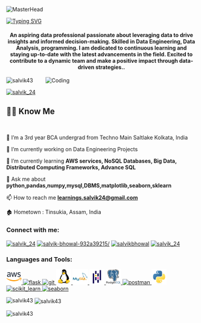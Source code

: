 <!--![MasterHead](https://storage.googleapis.com/gweb-cloudblog-publish/original_images/MLOps_Kloeckner_Hero_Banner_1920x946.gif)-->
![MasterHead](https://github.com/salvik43/salvik43/assets/67736824/c66441b6-ccfb-4b73-9016-ae7db8044ac9)


[![Typing SVG](https://readme-typing-svg.demolab.com?font=Fira+Code&pause=1000&center=true&vCenter=true&width=435&lines=%F0%9F%8E%89Welcome+To+My+Profile%F0%9F%8E%89;Hi+%F0%9F%91%8B%2C+I'm+Salvik+Bhowal;Aspiring+Data+Professional+%F0%9F%91%A8%E2%80%8D%F0%9F%92%BB)](https://git.io/typing-svg)
<h4 align="center">
  
An aspiring data professional passionate about leveraging data to drive insights and informed decision-making. Skilled in **Data Engineering**, **Data Analysis**, **programming**. I am dedicated to continuous learning and staying up-to-date with the latest advancements in the field. Excited to contribute to a dynamic team and make a positive impact through data-driven strategies..</h4>
<img align="right" alt="Coding" width="400" src="https://cdn.dribbble.com/users/1162077/screenshots/3848914/programmer.gif">

<p align="left"> <img src="https://komarev.com/ghpvc/?username=salvik43&label=Profile%20views&color=0e75b6&style=flat" alt="salvik43" /> </p>

<p align="left"> <a href="https://twitter.com/salvik_24" target="blank"><img src="https://img.shields.io/twitter/follow/salvik_24?logo=twitter&style=for-the-badge" alt="salvik_24" /></a> </p>

<h2> 👨‍💻 Know Me </h2><br>

📌 I’m a 3rd year BCA undergrad from Techno Main Saltlake Kolkata, India <br>

🔭 I’m currently working on Data Engineering Projects<br>

🌱 I’m currently learning **AWS services, NoSQL Databases, Big Data, Distributed Computing Frameworks, Advance SQL**<br>

💬 Ask me about **python,pandas,numpy,mysql,DBMS,matplotlib,seaborn,sklearn**<br>

📫 How to reach me **learnings.salvik24@gmail.com**<br>

🏚️ Hometown : Tinsukia, Assam, India<br>

<h3 align="left">Connect with me:</h3>
<p align="left">
<a href="https://twitter.com/salvik_24" target="blank"><img align="center" src="https://raw.githubusercontent.com/rahuldkjain/github-profile-readme-generator/master/src/images/icons/Social/twitter.svg" alt="salvik_24" height="30" width="40" /></a>
<a href="https://linkedin.com/in/salvik-bhowal-932a39215/" target="blank"><img align="center" src="https://raw.githubusercontent.com/rahuldkjain/github-profile-readme-generator/master/src/images/icons/Social/linked-in-alt.svg" alt="salvik-bhowal-932a39215/" height="30" width="40" /></a>
<a href="https://kaggle.com/salvikbhowal" target="blank"><img align="center" src="https://raw.githubusercontent.com/rahuldkjain/github-profile-readme-generator/master/src/images/icons/Social/kaggle.svg" alt="salvikbhowal" height="30" width="40" /></a>
<a href="https://instagram.com/salvik_24" target="blank"><img align="center" src="https://raw.githubusercontent.com/rahuldkjain/github-profile-readme-generator/master/src/images/icons/Social/instagram.svg" alt="salvik_24" height="30" width="40" /></a>
</p>

<h3 align="left">Languages and Tools:</h3>
<p align="left"> <a href="https://aws.amazon.com" target="_blank" rel="noreferrer"> <img src="https://raw.githubusercontent.com/devicons/devicon/master/icons/amazonwebservices/amazonwebservices-original-wordmark.svg" alt="aws" width="40" height="40"/> </a> <a href="https://flask.palletsprojects.com/" target="_blank" rel="noreferrer"> <img src="https://www.vectorlogo.zone/logos/pocoo_flask/pocoo_flask-icon.svg" alt="flask" width="40" height="40"/> </a> <a href="https://git-scm.com/" target="_blank" rel="noreferrer"> <img src="https://www.vectorlogo.zone/logos/git-scm/git-scm-icon.svg" alt="git" width="40" height="40"/> </a> <a href="https://www.linux.org/" target="_blank" rel="noreferrer"> <img src="https://raw.githubusercontent.com/devicons/devicon/master/icons/linux/linux-original.svg" alt="linux" width="40" height="40"/> </a> <a href="https://www.mysql.com/" target="_blank" rel="noreferrer"> <img src="https://raw.githubusercontent.com/devicons/devicon/master/icons/mysql/mysql-original-wordmark.svg" alt="mysql" width="40" height="40"/> </a> <a href="https://pandas.pydata.org/" target="_blank" rel="noreferrer"> <img src="https://raw.githubusercontent.com/devicons/devicon/2ae2a900d2f041da66e950e4d48052658d850630/icons/pandas/pandas-original.svg" alt="pandas" width="40" height="40"/> </a> <a href="https://www.postgresql.org" target="_blank" rel="noreferrer"> <img src="https://raw.githubusercontent.com/devicons/devicon/master/icons/postgresql/postgresql-original-wordmark.svg" alt="postgresql" width="40" height="40"/> </a> <a href="https://postman.com" target="_blank" rel="noreferrer"> <img src="https://www.vectorlogo.zone/logos/getpostman/getpostman-icon.svg" alt="postman" width="40" height="40"/> </a> <a href="https://www.python.org" target="_blank" rel="noreferrer"> <img src="https://raw.githubusercontent.com/devicons/devicon/master/icons/python/python-original.svg" alt="python" width="40" height="40"/> </a> <a href="https://scikit-learn.org/" target="_blank" rel="noreferrer"> <img src="https://upload.wikimedia.org/wikipedia/commons/0/05/Scikit_learn_logo_small.svg" alt="scikit_learn" width="40" height="40"/> </a> <a href="https://seaborn.pydata.org/" target="_blank" rel="noreferrer"> <img src="https://seaborn.pydata.org/_images/logo-mark-lightbg.svg" alt="seaborn" width="40" height="40"/> </a> </p>

<p><img align="left" src="https://github-readme-stats.vercel.app/api/top-langs?username=salvik43&show_icons=true&locale=en&layout=compact" alt="salvik43" /></p>

<p>&nbsp;<img align="center" src="https://github-readme-stats.vercel.app/api?username=salvik43&show_icons=true&locale=en" alt="salvik43" /></p>

<p><img align="center" src="https://github-readme-streak-stats.herokuapp.com/?user=salvik43&" alt="salvik43" /></p>






















